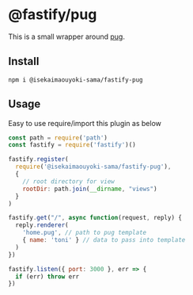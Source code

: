 # @fastify/pug

This is a small wrapper around [pug](https://pugjs.org/api/getting-started.html).

## Install
```
npm i @isekaimaouyoki-sama/fastify-pug
```

## Usage

Easy to use require/import this plugin as below

```js
const path = require('path')
const fastify = require('fastify')()

fastify.register(
  require('@isekaimaouyoki-sama/fastify-pug'),
  { 
    // root directory for view
    rootDir: path.join(__dirname, "views")
  }
)

fastify.get("/", async function(request, reply) {
  reply.renderer(
    'home.pug', // path to pug template
    { name: 'toni' } // data to pass into template
  )
})

fastify.listen({ port: 3000 }, err => {
  if (err) throw err
})
```